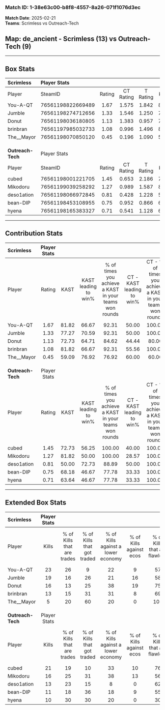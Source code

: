### Match ID: 1-38e63c00-b8f8-4557-8a26-071f1076d3ec  
**Match Date**: 2025-02-21  
**Teams**: Scrimless vs Outreach-Tech  

## **Map**: de_ancient - Scrimless (13) vs Outreach-Tech (9)  
---  

## Box Stats  

| **Scrimless**     | Player Stats      |        |           |          |       |       |       |         |        |      |     |
| :- | :- | :-: | :-: | :-: | :-: | :-: | :-: | :-: | :-: | :-: | :-: |
| Player            | SteamID           | Rating | CT Rating | T Rating | KAST  |  ADR  | Kills | Assists | Deaths | K/D  | HS% |
| You-A-QT          | 76561198822669489 |  1.67  |   1.575   |  1.842   | 81.82 | 121.4 |  23   |    8    |   13   | 1.77 | 47  |
| Jumble            | 76561198274712656 |  1.33  |   1.546   |  1.250   | 77.27 | 86.2  |  19   |    4    |   14   | 1.36 | 36  |
| Donut             | 76561198036180805 |  1.13  |   1.383   |  0.957   | 72.73 | 69.0  |  16   |    6    |   14   | 1.14 | 43  |
| brinbran          | 76561197985032733 |  1.08  |   0.996   |  1.496   | 81.82 | 72.8  |  13   |    8    |   15   | 0.87 | 46  |
| The__Mayor        | 76561198070850120 |  0.45  |   0.196   |  1.090   | 59.09 | 40.2  |   5   |    4    |   16   | 0.31 | 40  |
|                   |                   |        |           |          |       |       |       |         |        |      |     |
|                   |                   |        |           |          |       |       |       |         |        |      |     |
|                   |                   |        |           |          |       |       |       |         |        |      |     |
| **Outreach-Tech** | Player Stats      |        |           |          |       |       |       |         |        |      |     |
| Player            | SteamID           | Rating | CT Rating | T Rating | KAST  |  ADR  | Kills | Assists | Deaths | K/D  | HS% |
| cubed             | 76561198001221705 |  1.45  |   0.653   |  2.186   | 72.73 | 96.7  |  21   |    3    |   12   | 1.75 | 66  |
| Mikodoru          | 76561199039258292 |  1.27  |   0.989   |  1.587   | 81.82 | 80.4  |  16   |    8    |   13   | 1.23 | 25  |
| deso1ation        | 76561198066972845 |  0.81  |   0.428   |  1.228   | 50.00 | 63.4  |  13   |    3    |   14   | 0.93 | 69  |
| bean-DIP          | 76561198453108955 |  0.75  |   0.952   |  0.866   | 68.18 | 59.5  |  11   |    6    |   19   | 0.58 | 36  |
| hyena             | 76561198165383327 |  0.71  |   0.541   |  1.128   | 63.64 | 66.3  |  10   |    8    |   19   | 0.53 | 40  |
---  

## Contribution Stats  

| **Scrimless**     | Player Stats |       |                      |                                                        |                           |                                                             |                          |                                                            |
| :- | :-: | :-: | :-: | :-: | :-: | :-: | :-: | :-: |
| Player            |    Rating    | KAST  | KAST leading to win% | % of times you achieve a KAST in your teams won rounds | CT - KAST leading to win% | CT - % of times you achieve a KAST in your teams won rounds | T - KAST leading to win% | T - % of times you achieve a KAST in your teams won rounds |
| You-A-QT          |     1.67     | 81.82 |        66.67         |                         92.31                          |           50.00           |                           100.00                            |          87.50           |                           87.50                            |
| Jumble            |     1.33     | 77.27 |        70.59         |                         92.31                          |           50.00           |                           100.00                            |          100.00          |                           87.50                            |
| Donut             |     1.13     | 72.73 |        64.71         |                         84.62                          |           44.44           |                            80.00                            |          87.50           |                           87.50                            |
| brinbran          |     1.08     | 81.82 |        66.67         |                         92.31                          |           55.56           |                           100.00                            |          77.78           |                           87.50                            |
| The__Mayor        |     0.45     | 59.09 |        76.92         |                         76.92                          |           60.00           |                            60.00                            |          87.50           |                           87.50                            |
|                   |              |       |                      |                                                        |                           |                                                             |                          |                                                            |
|                   |              |       |                      |                                                        |                           |                                                             |                          |                                                            |
|                   |              |       |                      |                                                        |                           |                                                             |                          |                                                            |
| **Outreach-Tech** | Player Stats |       |                      |                                                        |                           |                                                             |                          |                                                            |
| Player            |    Rating    | KAST  | KAST leading to win% | % of times you achieve a KAST in your teams won rounds | CT - KAST leading to win% | CT - % of times you achieve a KAST in your teams won rounds | T - KAST leading to win% | T - % of times you achieve a KAST in your teams won rounds |
| cubed             |     1.45     | 72.73 |        56.25         |                         100.00                         |           40.00           |                           100.00                            |          63.64           |                           100.00                           |
| Mikodoru          |     1.27     | 81.82 |        50.00         |                         100.00                         |           28.57           |                           100.00                            |          63.64           |                           100.00                           |
| deso1ation        |     0.81     | 50.00 |        72.73         |                         88.89                          |           50.00           |                           100.00                            |          85.71           |                           85.71                            |
| bean-DIP          |     0.75     | 68.18 |        46.67         |                         77.78                          |           33.33           |                           100.00                            |          55.56           |                           71.43                            |
| hyena             |     0.71     | 63.64 |        46.67         |                         77.78                          |           33.33           |                           100.00                            |          55.56           |                           71.43                            |
---  

## Extended Box Stats  

| **Scrimless**     | Player Stats |                            |                            |                                    |                         |                              |                                 |        |                             |                                     |                          |                               |                            |
| :- | :-: | :-: | :-: | :-: | :-: | :-: | :-: | :-: | :-: | :-: | :-: | :-: | :-: |
| Player            |    Kills     | % of Kills that are trades | % of Kills that got traded | % of Kills against a lower economy | % of Kills against ecos | % of Kills that are flawless | % of Kills that are close duels | Deaths | % of Deaths that get traded | % of Deaths against a lower economy | % of Deaths against ecos | % of Deaths that are flawless | % of Deaths that are close |
| You-A-QT          |      23      |             26             |             9              |                 22                 |            9            |              57              |               13                |   13   |             23              |                 38                  |            15            |              85               |             15             |
| Jumble            |      19      |             16             |             26             |                 21                 |           16            |              58              |               11                |   14   |             21              |                 21                  |            14            |              57               |             0              |
| Donut             |      16      |             13             |             25             |                 38                 |           19            |              75              |                6                |   14   |             14              |                 29                  |            7             |              64               |             0              |
| brinbran          |      13      |             15             |             31             |                 31                 |            8            |              69              |               15                |   15   |             40              |                 27                  |            7             |              47               |             13             |
| The__Mayor        |      5       |             20             |             60             |                 20                 |            0            |             100              |               20                |   16   |             19              |                 19                  |            6             |              63               |             0              |
|                   |              |                            |                            |                                    |                         |                              |                                 |        |                             |                                     |                          |                               |                            |
|                   |              |                            |                            |                                    |                         |                              |                                 |        |                             |                                     |                          |                               |                            |
|                   |              |                            |                            |                                    |                         |                              |                                 |        |                             |                                     |                          |                               |                            |
| **Outreach-Tech** | Player Stats |                            |                            |                                    |                         |                              |                                 |        |                             |                                     |                          |                               |                            |
| Player            |    Kills     | % of Kills that are trades | % of Kills that got traded | % of Kills against a lower economy | % of Kills against ecos | % of Kills that are flawless | % of Kills that are close duels | Deaths | % of Deaths that get traded | % of Deaths against a lower economy | % of Deaths against ecos | % of Deaths that are flawless | % of Deaths that are close |
| cubed             |      21      |             19             |             10             |                 33                 |           10            |              76              |                5                |   12   |              8              |                 33                  |            0             |              83               |             8              |
| Mikodoru          |      16      |             25             |             31             |                 38                 |           13            |              56              |               13                |   13   |             23              |                 31                  |            8             |              54               |             23             |
| deso1ation        |      13      |             23             |             15             |                 8                  |            0            |              62              |                8                |   14   |             14              |                 21                  |            7             |              64               |             21             |
| bean-DIP          |      11      |             18             |             36             |                 18                 |            9            |              55              |                0                |   19   |             32              |                 26                  |            5             |              58               |             5              |
| hyena             |      10      |             30             |             30             |                 20                 |            0            |              30              |                0                |   19   |             26              |                 26                  |            5             |              74               |             5              |
